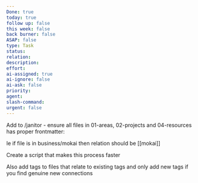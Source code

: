 ```yaml
---
Done: true
today: true
follow up: false
this week: false
back burner: false
ASAP: false
type: Task
status:
relation:
description:
effort:
ai-assigned: true
ai-ignore: false
ai-ask: false
priority:
agent:
slash-command:
urgent: false
---
```

Add to /janitor - ensure all files in 01-areas, 02-projects and 04-resources has proper frontmatter:

Ie if file is in business/mokai then relation should be [[mokai]]

Create a script that makes this process faster

Also add tags to files that relate to existing tags and only add new tags if you find genuine new connections
